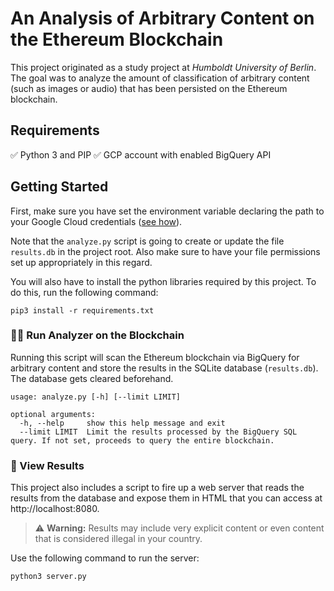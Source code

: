 # An Analysis of Arbitrary Content on the Ethereum Blockchain

This project originated as a study project at *Humboldt University of Berlin*. The goal was to analyze the amount of classification of arbitrary content (such as images or audio) that has been persisted on the Ethereum blockchain.

## Requirements

✅ Python 3 and PIP
✅ GCP account with enabled BigQuery API

## Getting Started

First, make sure you have set the environment variable declaring the path to your Google Cloud credentials ([see how](https://cloud.google.com/docs/authentication/getting-started#setting_the_environment_variable)).

Note that the `analyze.py` script is going to create or update the file `results.db` in the project root. Also make sure to have your file permissions set up appropriately in this regard.

You will also have to install the python libraries required by this project. To do this, run the following command:

```
pip3 install -r requirements.txt
```

### 🕵️‍♂️ Run Analyzer on the Blockchain

Running this script will scan the Ethereum blockchain via BigQuery for arbitrary content and store the results in the SQLite database (`results.db`). The database gets cleared beforehand.

```
usage: analyze.py [-h] [--limit LIMIT]

optional arguments:
  -h, --help     show this help message and exit
  --limit LIMIT  Limit the results processed by the BigQuery SQL query. If not set, proceeds to query the entire blockchain.
```

### 📖 View Results

This project also includes a script to fire up a web server that reads the results from the database and expose them in HTML that you can access at http://localhost:8080.

> :warning: **Warning:** Results may include very explicit content or even content that is considered illegal in your country.

Use the following command to run the server:

```
python3 server.py
```
